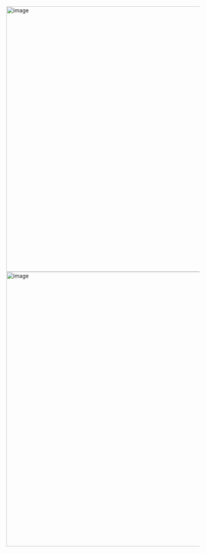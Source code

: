 <img width="711" height="692" alt="image" src="https://github.com/user-attachments/assets/b60f5652-8ca7-46d4-88dd-6a822d4c5d28" />
<img width="630" height="716" alt="image" src="https://github.com/user-attachments/assets/e9e68dd0-2c13-4cac-a07d-f7eeb54a74ac" />
